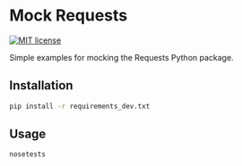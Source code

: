# Mock Requests

[![MIT license](https://img.shields.io/badge/License-MIT-blue.svg)](https://github.com/NickolasHKraus/mock-requests/blob/master/LICENSE)

Simple examples for mocking the Requests Python package.

## Installation

```bash
pip install -r requirements_dev.txt
```

## Usage

```bash
nosetests
```
